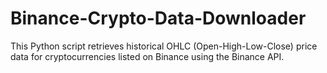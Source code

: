 # Binance-Crypto-Data-Downloader
This Python script retrieves historical OHLC (Open-High-Low-Close) price data for cryptocurrencies listed on Binance using the Binance API.
